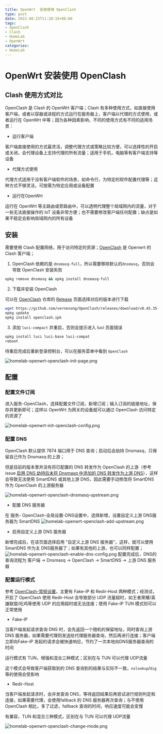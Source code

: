 ```yaml
---
title: OpenWrt  安装使用 OpenClash
type: post
date: 2022-08-25T11:20:19+08:00
tags:
- OpenClash
- Clash
- HomeLab
- OpenWrt
categories:
- HomeLab
---
```


#  OpenWrt 安装使用 OpenClash

## Clash 使用方式对比

OpenClash 是 Clash 的 OpenWrt 客户端；Clash 有多种使用方式，如直接使用客户端，或者以容器或进程的方式运行在服务器上，客户端以代理的方式使用，或者运行在 OpenWrt 中等；因为各种因素影响，不同的使用方式有不同的适用场景：

- 运行客户端

客户端直接使用的方式最灵活，调整代理方式或策略比较方便，可以选择性的开启或关闭，会代理设备上支持代理的所有流量；适用于手机，电脑等有客户端支持等设备

- 代理方式使用

代理方式适用于没有客户端软件的场景，如命令行，为特定的软件配置代理等；这种方式不够灵活，可按需为特定应用或设备配置

- 运行在OpenWrt

运行在 OpenWrt 等主路由或旁路由中，可以透明代理整个局域网内的流量，对于一些无法直接操作的 IoT 设备非常方便；也不需要修改客户端任何配置；缺点是如果不稳定会影响局域网内的所有设备

## 安装

需要使用 Clash 配置网络，用于访问特定的资源；[OpenClash](https://github.com/vernesong/OpenClash)  是 Openwrt 的 Clash 客户端；

1. OpenClash 依赖的是 `dnsmasq-full`，所以需要移除默认的`dnsmasq`，否则会导致 OpenClash 安装失败

```bash
opkg remove dnsmasq && opkg install dnsmasq-full
```

2. 下载并安装 OpenClash

可以在 [OpenClash](https://github.com/vernesong/OpenClash) 仓库的 [Release](https://github.com/vernesong/OpenClash/releases) 页面选择对应的版本进行下载

```bash
wget https://github.com/vernesong/OpenClash/releases/download/v0.45.35-beta/luci-app-openclash_0.45.35-beta_all.ipk -O openclash.ipk
opkg update
opkg install openclash.ipk
```

3. 添加 `luci-compact` 并重启，否则会提示进入 luci 页面错误

```bash
opkg install luci luci-base luci-compat
reboot
```

待重启完成后重新登录控制台，可以在服务菜单中看到 `OpenClash`

![homelab-openwrt-openclash-init-page.png](https://img.hellowood.dev/picture/homelab-openwrt-openclash-init-page.png)

## 配置

### 配置文件订阅

进入服务-OpenClash，选择配置文件订阅，新增订阅；输入订阅的链接地址，保存并更新即可；这样以 OpenWrt 为网关的设备就可以通过 OpenClash 访问特定的资源了

![homelab-openwrt-init-openclash-config.png](https://img.hellowood.dev/picture/homelab-openwrt-init-openclash-config.png)

### 配置 DNS

OpenClash 默认提供 7874 端口用于 DNS 查询；启动后会劫持 Dnsmasq，只保留自己作为 Dnsmasq 的上游；

但是目前的版本里并没有将已配置的 DNS 转发作为 OpenClash 的上游（参考issue [启用 DNS 劫持后未将 Dnsmasq 中添加的 DNS 转发作为上游 DNS](https://github.com/vernesong/OpenClash/issues/2720)），这样会导致无法使用 SmartDNS 或其他上游 DNS，因此需要手动修改将 SmartDNS 作为 OpenClash 的上游服务器

![homelab-openwrt-openclash-dnsmasq-upstream.png](https://img.hellowood.dev/picture/homelab-openwrt-openclash-dnsmasq-upstream.png)

- 配置 DNS 服务器

在 服务- OpenClash-全局设置-DNS设置中，选择新增，设置自定义上游 DNS服务器为 SmartDNS
![homelab-openwrt-openclash-add-upstream.png](https://img.hellowood.dev/picture/homelab-openwrt-openclash-add-upstream.png)

- 启用自定义上游 DNS 服务器

新增完成后，在该页面选择启用 "自定义上游 DNS 服务器"，这样，就可以使用 SmartDNS 作为主 DNS服务器了；如果有其他的上游，也可以同样配置；
![homelab-openwrt-openclash-enable-dns-config.png](https://img.hellowood.dev/picture/homelab-openwrt-openclash-enable-dns-config.png)
配置完成后，DNS的查询流程为 客户端 -> Dnsmasq -> OpenClash -> SmartDNS ->  上游 DNS 服务器

### 配置运行模式

参考 [OpenClash-常规设置](https://github.com/vernesong/OpenClash/wiki/%E5%B8%B8%E8%A7%84%E8%AE%BE%E7%BD%AE)，主要有 Fake-IP 和 Redir-Host 两种模式；经测试，开启了 OpenClash 使用 Redir-Host 会导致部分 UDP 流量超时，如王者荣耀/英雄联盟/吃鸡等使用 UDP 的应用超时或无法连接；使用  Fake-IP TUN 模式则可以正常使用

- Fake-IP

当客户端发起请求查询 DNS 时，会先返回一个随机的保留地址，同时查询上游 DNS 服务器，如果需要代理则发送给代理服务器查询，然后再进行连接；客户端立即向Fake-IP 发起的请求会被快速响应，节约了一次本地向DNS服务器查询的时间

运行模式有 TUN，增强和混合三种模式；区别在与 TUN 可以代理 UDP流量

这个模式会导致客户端获取到的 DNS 查询到的结果与实际不一致，`nslookup`/`dig`等的使用会受影响


- Redir-Host

当客户端发起请求时，会并发查询 DNS，等待返回结果后再尝试进行规则判定和连接，如果需要代理，会使用fallback 的 DNS 服务器再次查询；与不使用 OpenClash 相比，多了过滤，fallback 查询的时间，响应速度可能会变慢

有兼容，TUN 和混合三种模式，区别在与 TUN 可以代理 UDP流量

![homelab-openwrt-openclash-change-mode.png](https://img.hellowood.dev/picture/homelab-openwrt-openclash-change-mode.png)